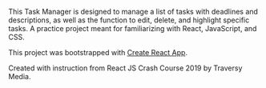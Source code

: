 This Task Manager is designed to manage a list of tasks with deadlines and descriptions, as well as the function to edit, delete, and highlight specific tasks. A practice project meant for familiarizing with React, JavaScript, and CSS.




This project was bootstrapped with [Create React App](https://github.com/facebook/create-react-app).

Created with instruction from React JS Crash Course 2019 by Traversy Media.

